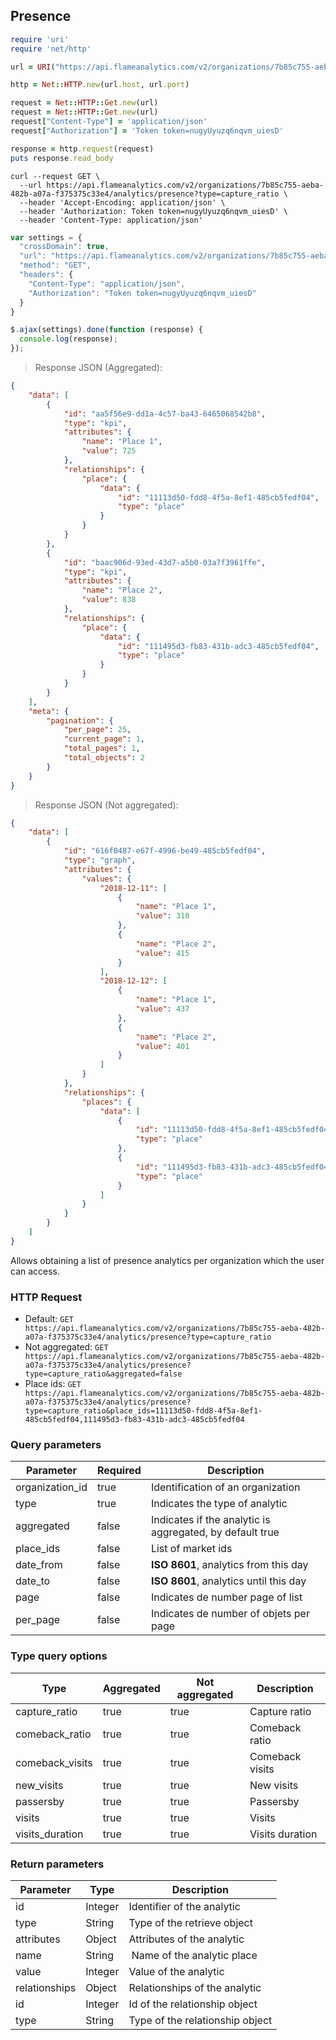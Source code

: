 <h2 id="presence-analytics">Presence</h2>

```ruby
require 'uri'
require 'net/http'

url = URI("https://api.flameanalytics.com/v2/organizations/7b85c755-aeba-482b-a07a-f375375c33e4/analytics/presence?type=capture_ratio")

http = Net::HTTP.new(url.host, url.port)

request = Net::HTTP::Get.new(url)
request = Net::HTTP::Get.new(url)
request["Content-Type"] = 'application/json'
request["Authorization"] = 'Token token=nugyUyuzq6nqvm_uiesD'

response = http.request(request)
puts response.read_body
```

```shell
curl --request GET \
  --url https://api.flameanalytics.com/v2/organizations/7b85c755-aeba-482b-a07a-f375375c33e4/analytics/presence?type=capture_ratio \
  --header 'Accept-Encoding: application/json' \
  --header 'Authorization: Token token=nugyUyuzq6nqvm_uiesD' \
  --header 'Content-Type: application/json'
```

```javascript
var settings = {
  "crossDomain": true,
  "url": "https://api.flameanalytics.com/v2/organizations/7b85c755-aeba-482b-a07a-f375375c33e4/analytics/presence?type=capture_ratio",
  "method": "GET",
  "headers": {
    "Content-Type": "application/json",
    "Authorization": "Token token=nugyUyuzq6nqvm_uiesD"
  }
}

$.ajax(settings).done(function (response) {
  console.log(response);
});
```

> Response JSON (Aggregated):

```json
{
    "data": [
        {
            "id": "aa5f56e9-dd1a-4c57-ba43-6465068542b8",
            "type": "kpi",
            "attributes": {
                "name": "Place 1",
                "value": 725
            },
            "relationships": {
                "place": {
                    "data": {
                        "id": "11113d50-fdd8-4f5a-8ef1-485cb5fedf04",
                        "type": "place"
                    }
                }
            }
        },
        {
            "id": "baac906d-93ed-43d7-a5b0-03a7f3961ffe",
            "type": "kpi",
            "attributes": {
                "name": "Place 2",
                "value": 838
            },
            "relationships": {
                "place": {
                    "data": {
                        "id": "111495d3-fb83-431b-adc3-485cb5fedf04",
                        "type": "place"
                    }
                }
            }
        }
    ],
    "meta": {
        "pagination": {
            "per_page": 25,
            "current_page": 1,
            "total_pages": 1,
            "total_objects": 2
        }
    }
}
```

> Response JSON (Not aggregated):

```json
{
    "data": [
        {
            "id": "616f0487-e67f-4996-be49-485cb5fedf04",
            "type": "graph",
            "attributes": {
                "values": {
                    "2018-12-11": [
                        {
                            "name": "Place 1",
                            "value": 310
                        },
                        {
                            "name": "Place 2",
                            "value": 415
                        }
                    ],
                    "2018-12-12": [
                        {
                            "name": "Place 1",
                            "value": 437
                        },
                        {
                            "name": "Place 2",
                            "value": 401
                        }
                    ]
                }
            },
            "relationships": {
                "places": {
                    "data": [
                        {
                            "id": "11113d50-fdd8-4f5a-8ef1-485cb5fedf04",
                            "type": "place"
                        },
                        {
                            "id": "111495d3-fb83-431b-adc3-485cb5fedf04",
                            "type": "place"
                        }
                    ]
                }
            }
        }
    ]
}
```

Allows obtaining a list of presence analytics per organization which the user can access.

### HTTP Request

- Default: `GET https://api.flameanalytics.com/v2/organizations/7b85c755-aeba-482b-a07a-f375375c33e4/analytics/presence?type=capture_ratio`
- Not aggregated: `GET https://api.flameanalytics.com/v2/organizations/7b85c755-aeba-482b-a07a-f375375c33e4/analytics/presence?type=capture_ratio&aggregated=false`
- Place ids: `GET https://api.flameanalytics.com/v2/organizations/7b85c755-aeba-482b-a07a-f375375c33e4/analytics/presence?type=capture_ratio&place_ids=11113d50-fdd8-4f5a-8ef1-485cb5fedf04,111495d3-fb83-431b-adc3-485cb5fedf04`

### Query parameters

Parameter | Required | Description
--------- | ------- | -----------
organization_id | true | Identification of an organization
type | true | Indicates the type of analytic
aggregated | false | Indicates if the analytic is aggregated, by default true
place_ids | false | List of market ids
date_from | false | **ISO 8601**, analytics from this day
date_to | false | **ISO 8601**, analytics until this day
page | false | Indicates de number page of list
per_page | false | Indicates de number of objets per page

### Type query options

Type | Aggregated | Not aggregated | Description
-----| ---------- | ------------- | -----------
capture_ratio | true | true | Capture ratio
comeback_ratio | true | true | Comeback ratio
comeback_visits | true | true | Comeback visits
new_visits | true | true | New visits
passersby | true | true | Passersby
visits | true | true | Visits
visits_duration | true | true | Visits duration

### Return parameters

Parameter | Type | Description
--------- | ------- | -----------
id | Integer | Identifier of the analytic
type | String | Type of the retrieve object
attributes | Object | Attributes of the analytic
name | String | Name of the analytic place
value | Integer | Value of the analytic
relationships | Object | Relationships of the analytic
id | Integer | Id of the relationship object
type | String | Type of the relationship object
